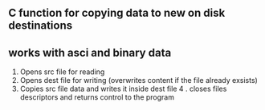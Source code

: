 ## C function for copying data to new on disk destinations

## works with asci and binary data
1. Opens src file for reading 
2. Opens dest file for writing (overwrites content if the file already exsists)
3.  Copies src file data and writes it inside dest file
4 . closes files descriptors and returns control to the program
